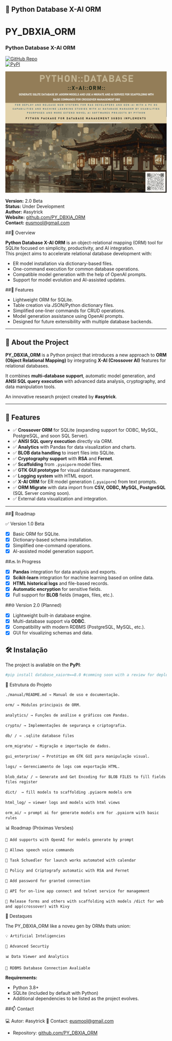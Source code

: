 ## 🧠 Python Database X-AI ORM
# PY_DBXIA_ORM  
### Python Database X-AI ORM  

[![GitHub Repo](https://img.shields.io/badge/GitHub-PY__DBXIA__ORM-blue?logo=github)](https://github.com/ssmool/PY_DBXIA_ORM)  
[![PyPI](https://img.shields.io/pypi/v/database_xaiorm?color=green&label=PyPI)](https://pypi.org/project/database-xaiorm/)  

![Python Database X-AI ORM Logo](./assets/pyormxaidatabase_md.png)

**Version:** 2.0 Beta  
**Status:** Under Development  
**Author:** #asytrick  
**Website:** [github.com/PY_DBXIA_ORM](https://github.com/ssmool/PY_DBXIA_ORM)  
**Contact:** eusmool@gmail.com  

##📌 Overview

**Python Database X-AI ORM** is an object-relational mapping (ORM) tool for SQLite focused on simplicity, productivity, and AI integration.  
This project aims to accelerate relational database development with:

- ER model installation via dictionary-based files.
- One-command execution for common database operations.
- Compatible model generation with the help of OpenAI prompts.
- Support for model evolution and AI-assisted updates.

##🚀 Features

- Lightweight ORM for SQLite.
- Table creation via JSON/Python dictionary files.
- Simplified one-liner commands for CRUD operations.
- Model generation assistance using OpenAI prompts.
- Designed for future extensibility with multiple database backends.

---

## 📌 About the Project  

**PY_DBXIA_ORM** is a Python project that introduces a new approach to **ORM (Object Relational Mapping)** by integrating **X-AI (Crossover AI)** features for relational databases.  

It combines **multi-database support**, automatic model generation, and **ANSI SQL query execution** with advanced data analysis, cryptography, and data manipulation tools.  

An innovative research project created by **#asytrick**.  

---

## 🚀 Features  

- ✅ **Crossover ORM** for SQLite (expanding support for ODBC, MySQL, PostgreSQL, and soon SQL Server).  
- ✅ **ANSI SQL query execution** directly via ORM.  
- ✅ **Analytics** with Pandas for data visualization and charts.  
- ✅ **BLOB data handling** to insert files into SQLite.  
- ✅ **Cryptography support** with **RSA** and **Fernet**.  
- ✅ **Scaffolding** from `.pyaiporm` model files.  
- ✅ **GTK GUI prototype** for visual database management.  
- ✅ **Logging system** with HTML export.  
- ✅ **X-AI ORM** for ER model generation (`.pyaiporm`) from text prompts.  
- ✅ **ORM Migrate** with data import from **CSV, ODBC, MySQL, PostgreSQL** (SQL Server coming soon).  
- ✅ External data visualization and integration.  

---

##🔮 Roadmap

✅ Version 1.0 Beta
- [x] Basic ORM for SQLite.
- [x] Dictionary-based schema installation.
- [x] Simplified one-command operations.
- [x] AI-assisted model generation support.

##🔜 In Progress
- [x] **Pandas** integration for data analysis and exports.
- [x] **Scikit-learn** integration for machine learning based on online data.
- [x] **HTML historical logs** and file-based records.
- [x] **Automatic encryption** for sensitive fields.
- [x] Full support for **BLOB** fields (images, files, etc.).

##🌐 Version 2.0 (Planned)
- [x] Lightweight built-in database engine.
- [x] Multi-database support via **ODBC**.
- [x] Compatibility with modern RDBMS (PostgreSQL, MySQL, etc.).
- [x] GUI for visualizing schemas and data.

## 🛠 Instalação  

The project is avaliable on the **PyPI**:  

```bash
#pip install database_xaiorm==8.0 #comming soon with a review for deploy
```

📂 Estrutura do Projeto

    ./manual/README.md → Manual de uso e documentação.

    orm/ → Módulos principais de ORM.

    analytics/ → Funções de análise e gráficos com Pandas.

    crypto/ → Implementações de segurança e criptografia.

    db/ / → .sqlite database files

    orm_migrate/ → Migração e importação de dados.

    gui_enterprise/ → Protótipo em GTK GUI para manipulação visual.

    logs/ → Gerenciamento de logs com exportação HTML.

    blob_data/ / → Generate and Get Encoding for BLOB FILES to fill fields files register

    dict/  → fill models to scaffolding .pyiaorm models orm

    html_log/ → viewer logs and models with html views

    orm_ai/ → prompt ai for generate models orm for .pyaiorm with basic rules


📊  Roadmap (Próximas Versões)

    🔹 Add supports with OpenAI for models generate by prompt

    🔹 Allows speech voice commands

    🔹 Task Schuedler for launch works automated with calendar

    🔹 Policy and Criptografy automatic with RSA and Fernet

    🔹 Add password for granted connection

    🔹 API for on-line app connect and telnet service for management

    🔹 Release forms and others with scaffolding with models /dict for web and app(crossover) with Kivy

🌟 Destaques

The PY_DBXIA_ORM like a noveu gen by ORMs thats union:

    💡 Artificial Inteligencies

    🔐 Advanced Securtiy

    📊 Data Viewer and Analytics 

    🔌 RDBMS Database Connection Avaliable



**Requirements:**
- Python 3.8+
- SQLite (included by default with Python)
- Additional dependencies to be listed as the project evolves.

##📫 Contact

💻 Autor: #asytrick
📧 Contact: eusmool@gmail.com
- Repository: [github.com/PY_DBXIA_ORM](https://github.com/ssmool/PY_DBXIA_ORM)  

